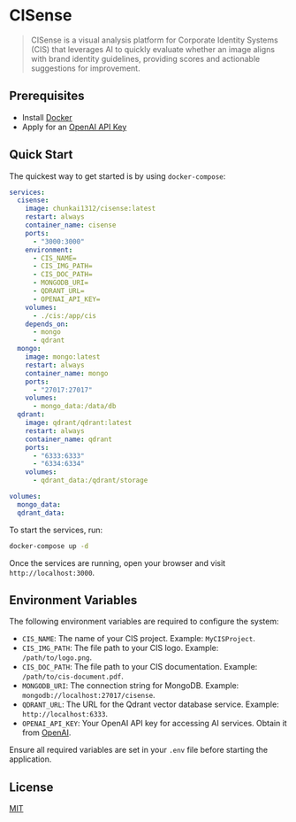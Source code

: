 # CISense

> CISense is a visual analysis platform for Corporate Identity Systems (CIS) that leverages AI to quickly evaluate whether an image aligns with brand identity guidelines, providing scores and actionable suggestions for improvement.

## Prerequisites

- Install [Docker](https://www.docker.com/)
- Apply for an [OpenAI API Key](https://platform.openai.com/signup/)

## Quick Start

The quickest way to get started is by using `docker-compose`:

```yml
services:
  cisense:
    image: chunkai1312/cisense:latest
    restart: always
    container_name: cisense
    ports:
      - "3000:3000"
    environment:
      - CIS_NAME=
      - CIS_IMG_PATH=
      - CIS_DOC_PATH=
      - MONGODB_URI=
      - QDRANT_URL=
      - OPENAI_API_KEY=
    volumes:
      - ./cis:/app/cis
    depends_on:
      - mongo
      - qdrant
  mongo:
    image: mongo:latest
    restart: always
    container_name: mongo
    ports:
      - "27017:27017"
    volumes:
      - mongo_data:/data/db
  qdrant:
    image: qdrant/qdrant:latest
    restart: always
    container_name: qdrant
    ports:
      - "6333:6333"
      - "6334:6334"
    volumes:
      - qdrant_data:/qdrant/storage

volumes:
  mongo_data:
  qdrant_data:
```

To start the services, run:

```bash
docker-compose up -d
```

Once the services are running, open your browser and visit `http://localhost:3000`.

## Environment Variables

The following environment variables are required to configure the system:

- `CIS_NAME`: The name of your CIS project. Example: `MyCISProject`.
- `CIS_IMG_PATH`: The file path to your CIS logo. Example: `/path/to/logo.png`.
- `CIS_DOC_PATH`: The file path to your CIS documentation. Example: `/path/to/cis-document.pdf`.
- `MONGODB_URI`: The connection string for MongoDB. Example: `mongodb://localhost:27017/cisense`.
- `QDRANT_URL`: The URL for the Qdrant vector database service. Example: `http://localhost:6333`.
- `OPENAI_API_KEY`: Your OpenAI API key for accessing AI services. Obtain it from [OpenAI](https://platform.openai.com/signup).

Ensure all required variables are set in your `.env` file before starting the application.

## License

[MIT](LICENSE)
